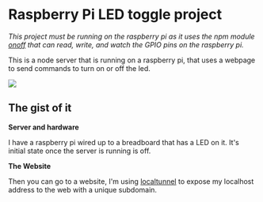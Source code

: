 # Raspberry Pi LED toggle project

_This project must be running on the raspberry pi as it uses the npm module <a href="https://github.com/fivid/onoff/" target="blank">onoff</a> that can read, write, and watch the GPIO pins on the raspberry pi._

This is a node server that is running on a raspberry pi, that uses a webpage to send commands to turn on or off the led. 

<img src="https://github.com/czaas/webapp-raspberry-pi-led-toggle/blob/master/led-working.gif" />

## The gist of it

**Server and hardware**

I have a raspberry pi wired up to a breadboard that has a LED on it. It's initial state once the server is running is off. 

**The Website**

Then you can go to a website, I'm using <a href="https://localtunnel.me" target="blank">localtunnel</a> to expose my localhost address to the web with a unique subdomain.  

